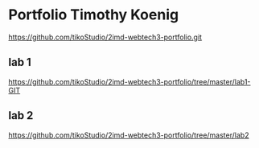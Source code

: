 # Portfolio Timothy Koenig
https://github.com/tikoStudio/2imd-webtech3-portfolio.git

## lab 1
https://github.com/tikoStudio/2imd-webtech3-portfolio/tree/master/lab1-GIT

## lab 2
https://github.com/tikoStudio/2imd-webtech3-portfolio/tree/master/lab2
